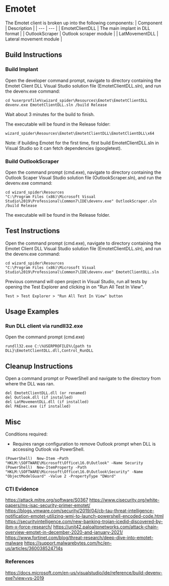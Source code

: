 # Emotet

The Emotet client is broken up into the following components:
| Component | Description |
| --- | --- |
| EmotetClientDLL | The main implant in DLL format |
| OutlookScraper | Outlook scraper module |
| LatMovementDLL | Lateral movement module |

## Build Instructions

### Build Implant
Open the developer command prompt, navigate to directory containing the Emotet Client DLL Visual Studio solution file (EmotetClientDLL.sln), and run the devenv.exe command:

    cd %userprofile%\wizard_spider\Resources\Emotet\EmotetClientDLL
	devenv.exe EmotetClientDLL.sln /build Release

Wait about 3 minutes for the build to finish.

The executable will be found in the Release folder:

```
wizard_spider\Resources\Emotet\EmotetClientDLL\EmotetClientDLL\x64
```

Note: if building Emotet for the first time, first build EmotetClientDLL.sln in Visual Studio so it can fetch dependencies (googletest).

### Build OutlookScraper
Open the command prompt (cmd.exe), navigate to directory containing the Outlook Scaper Visual Studio solution file (OutlookScraper.sln), and run the devenv.exe command:

    cd wizard_spider\Resources
	"C:\Program Files (x86)\Microsoft Visual Studio\2019\Professional\Common7\IDE\devenv.exe" OutlookScraper.sln /build Release

The executable will be found in the Release folder.

## Test Instructions
Open the command prompt (cmd.exe), navigate to directory containing the Emotet Client DLL Visual Studio solution file (EmotetClientDLL.sln), and run the devenv.exe command:

    cd wizard_spider\Resources
	"C:\Program Files (x86)\Microsoft Visual Studio\2019\Professional\Common7\IDE\devenv.exe" EmotetClientDLL.sln

Previous command will open project in Visual Studio, run all tests by opening the Test Explorer and clicking in on "Run All Test In View".

    Test > Test Explorer > "Run All Test In View" button

## Usage Examples

### Run DLL client via rundll32.exe
Open the command prompt (cmd.exe)
    
    rundll32.exe C:\%USERPROFILE%\{path to DLL}\EmotetClientDLL.dll,Control_RunDLL

## Cleanup Instructions 
Open a command prompt or PowerShell and navigate to the directory from where the DLL was ran.

	del EmotetClientDLL.dll (or renamed)
    del Outlook.dll (if installed)
    del LatMovementDLL.dll (if installed)
    del PAExec.exe (if installed)

## Misc
Conditions required:
- Requires range configuration to remove Outlook prompt when DLL is accessing Outlook via PowerShell.
```
(PowerShell)  New-Item –Path "HKLM:\SOFTWARE\Microsoft\Office\16.0\Outlook" –Name Security
(PowerShell)  New-ItemProperty -Path "HKLM:\SOFTWARE\Microsoft\Office\16.0\Outlook\Security" -Name "ObjectModelGuard" -Value 2 -PropertyType "DWord"
```

### CTI Evidence
https://attack.mitre.org/software/S0367
https://www.cisecurity.org/white-papers/ms-isac-security-primer-emotet/
https://blogs.vmware.com/security/2019/04/cb-tau-threat-intelligence-notification-emotet-utilizing-wmi-to-launch-powershell-encoded-code.html
https://securityintelligence.com/new-banking-trojan-icedid-discovered-by-ibm-x-force-research/
https://unit42.paloaltonetworks.com/attack-chain-overview-emotet-in-december-2020-and-january-2021/
https://www.fortinet.com/blog/threat-research/deep-dive-into-emotet-malware 
https://support.malwarebytes.com/hc/en-us/articles/360038524714s

### References
https://docs.microsoft.com/en-us/visualstudio/ide/reference/build-devenv-exe?view=vs-2019  
